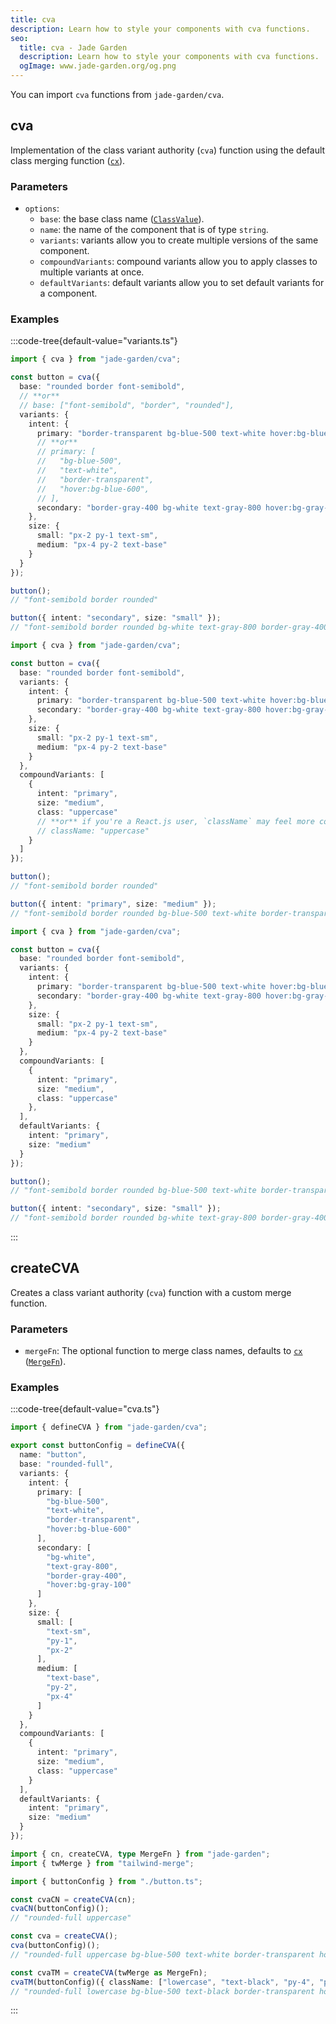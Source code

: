 ```yaml
---
title: cva
description: Learn how to style your components with cva functions.
seo:
  title: cva - Jade Garden
  description: Learn how to style your components with cva functions.
  ogImage: www.jade-garden.org/og.png
---
```


You can import `cva` functions from `jade-garden/cva`.

## cva

Implementation of the class variant authority (`cva`) function using the default class merging function ([`cx`](http://localhost:3000/usage/class-utils#cx)).

### Parameters

- `options`:
  - `base`: the base class name ([`ClassValue`](/getting-started/essentials#typescript)).
  - `name`: the name of the component that is of type `string`.
  - `variants`: variants allow you to create multiple versions of the same component.
  - `compoundVariants`: compound variants allow you to apply classes to multiple variants at once.
  - `defaultVariants`: default variants allow you to set default variants for a component.

### Examples

:::code-tree{default-value="variants.ts"}
```ts [variants.ts]
import { cva } from "jade-garden/cva";

const button = cva({
  base: "rounded border font-semibold",
  // **or**
  // base: ["font-semibold", "border", "rounded"],
  variants: {
    intent: {
      primary: "border-transparent bg-blue-500 text-white hover:bg-blue-600",
      // **or**
      // primary: [
      //   "bg-blue-500",
      //   "text-white",
      //   "border-transparent",
      //   "hover:bg-blue-600",
      // ],
      secondary: "border-gray-400 bg-white text-gray-800 hover:bg-gray-100"
    },
    size: {
      small: "px-2 py-1 text-sm",
      medium: "px-4 py-2 text-base"
    }
  }
});

button();
// "font-semibold border rounded"

button({ intent: "secondary", size: "small" });
// "font-semibold border rounded bg-white text-gray-800 border-gray-400 hover:bg-gray-100 text-sm py-1 px-2"

```

```ts [compound-variants.ts]
import { cva } from "jade-garden/cva";

const button = cva({
  base: "rounded border font-semibold",
  variants: {
    intent: {
      primary: "border-transparent bg-blue-500 text-white hover:bg-blue-600",
      secondary: "border-gray-400 bg-white text-gray-800 hover:bg-gray-100"
    },
    size: {
      small: "px-2 py-1 text-sm",
      medium: "px-4 py-2 text-base"
    }
  },
  compoundVariants: [
    {
      intent: "primary",
      size: "medium",
      class: "uppercase"
      // **or** if you're a React.js user, `className` may feel more consistent:
      // className: "uppercase"
    }
  ]
});

button();
// "font-semibold border rounded"

button({ intent: "primary", size: "medium" });
// "font-semibold border rounded bg-blue-500 text-white border-transparent hover:bg-gray-600 text-base py-2 px-4 uppercase"

```

```ts [default-variants.ts]
import { cva } from "jade-garden/cva";

const button = cva({
  base: "rounded border font-semibold",
  variants: {
    intent: {
      primary: "border-transparent bg-blue-500 text-white hover:bg-blue-600",
      secondary: "border-gray-400 bg-white text-gray-800 hover:bg-gray-100",
    },
    size: {
      small: "px-2 py-1 text-sm",
      medium: "px-4 py-2 text-base"
    }
  },
  compoundVariants: [
    {
      intent: "primary",
      size: "medium",
      class: "uppercase"
    },
  ],
  defaultVariants: {
    intent: "primary",
    size: "medium"
  }
});

button();
// "font-semibold border rounded bg-blue-500 text-white border-transparent hover:bg-blue-600 text-base py-2 px-4 uppercase"

button({ intent: "secondary", size: "small" });
// "font-semibold border rounded bg-white text-gray-800 border-gray-400 hover:bg-gray-100 text-sm py-1 px-2"

```

:::

## createCVA

Creates a class variant authority (`cva`) function with a custom merge function.

### Parameters

- `mergeFn`: The optional function to merge class names, defaults to [`cx`](/usage/class-utils#cx) ([`MergeFn`](/getting-started/essentials#typescript)).

### Examples

:::code-tree{default-value="cva.ts"}
```ts [button.ts]
import { defineCVA } from "jade-garden/cva";

export const buttonConfig = defineCVA({
  name: "button",
  base: "rounded-full",
  variants: {
    intent: {
      primary: [
        "bg-blue-500",
        "text-white",
        "border-transparent",
        "hover:bg-blue-600"
      ],
      secondary: [
        "bg-white",
        "text-gray-800",
        "border-gray-400",
        "hover:bg-gray-100"
      ]
    },
    size: {
      small: [
        "text-sm",
        "py-1",
        "px-2"
      ],
      medium: [
        "text-base",
        "py-2",
        "px-4"
      ]
    }
  },
  compoundVariants: [
    {
      intent: "primary",
      size: "medium",
      class: "uppercase"
    }
  ],
  defaultVariants: {
    intent: "primary",
    size: "medium"
  }
});

```

```ts [cva.ts]
import { cn, createCVA, type MergeFn } from "jade-garden";
import { twMerge } from "tailwind-merge";

import { buttonConfig } from "./button.ts";

const cvaCN = createCVA(cn);
cvaCN(buttonConfig)();
// "rounded-full uppercase"

const cva = createCVA();
cva(buttonConfig)();
// "rounded-full uppercase bg-blue-500 text-white border-transparent hover:bg-blue-600 text-base py-2 px-4"

const cvaTM = createCVA(twMerge as MergeFn);
cvaTM(buttonConfig)({ className: ["lowercase", "text-black", "py-4", "px-8"] });
// "rounded-full lowercase bg-blue-500 text-black border-transparent hover:bg-blue-600 text-base py-4 px-8"

```

:::
